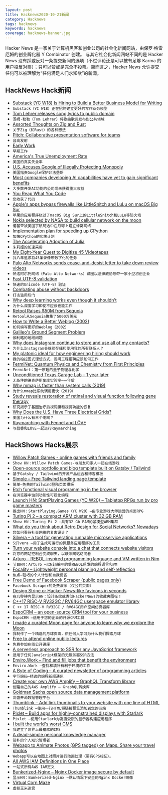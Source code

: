 ```yaml
---
layout: post
title: Hacknews2020-10-21新闻
category: Hacknews
tags: hacknews
keywords: hacknews
coverage: hacknews-banner.jpg
---
```


Hacker News 是一家关于计算机黑客和创业公司的社会化新闻网站，由保罗·格雷厄姆的创业孵化器 Y Combinator 创建。
与其它社会化新闻网站不同的是 Hacker News 没有踩或反对一条提交新闻的选项（不过评论还是可以被有足够 Karma 的用户投反对票）；只可以赞或是完全不投票。简而言之，Hacker News 允许提交任何可以被理解为“任何满足人们求知欲”的新闻。

## HackNews Hack新闻


- [Substack (YC W18) Is Hiring to Build a Better Business Model for Writing](https://substack.com/jobs)
- `Substack（YC W18）正在招聘建立更好的写作业务模型`
- [Tom Lehrer releases song lyrics to public domain](https://tomlehrersongs.com/)
- `汤姆·勒勒（Tom Lehrer）将歌曲歌词发布到公共领域`
- [Assorted Thoughts on Zig and Rust](https://scattered-thoughts.net/writing/assorted-thoughts-on-zig-and-rust/)
- `关于Zig（和Rust）的各种想法`
- [Pitch: Collaborative presentation software for teams](https://pitch.com/blog/pitch-launches)
- `音高发射`
- [Early Work](http://paulgraham.com/early.html)
- `早期工作`
- [America's True Unemployment Rate](https://www.axios.com/americas-true-unemployment-rate-6e34decb-c274-4feb-a4af-ffac8cf5840d.html)
- `美国的真实失业率`
- [U.S. Accuses Google of Illegally Protecting Monopoly](https://www.nytimes.com/2020/10/20/technology/google-antitrust.html)
- `美国指责Google保护非法垄断`
- [Most companies developing AI capabilities have yet to gain significant benefits](https://sloanreview.mit.edu/projects/expanding-ais-impact-with-organizational-learning)
- `大多数开发AI功能的公司尚未获得重大收益`
- [You Reap What You Code](https://ferd.ca/you-reap-what-you-code.html)
- `您收获了代码`
- [Apple's apps bypass firewalls like LittleSnitch and LuLu on macOS Big Sur](https://twitter.com/patrickwardle/status/1318465421796782082)
- `苹果的应用程序绕过了macOS Big Sur上的LittleSnitch和LuLu等防火墙`
- [Nokia selected by NASA to build cellular network on the moon](https://www.reuters.com/article/nokia-nasa-moon-idUSKBN2741JR)
- `诺基亚被美国宇航局选中在月球上建立蜂窝网络`
- [Implementation plan for speeding up CPython](https://github.com/markshannon/faster-cpython/blob/master/plan.md)
- `加快CPython的实施计划`
- [The Accelerating Adoption of Julia](https://lwn.net/SubscriberLink/834571/e8d7adc0d9b669bc/)
- `朱莉娅的加速采用`
- [My Eight-Year Quest to Digitize 45 Videotapes](https://mtlynch.io/digitizing-1/#)
- `我八年追求将45条录像带数字化的任务`
- [Palo Alto Networks sends cease-and-desist letter to take down review videos](https://orca.security/cybersecurity-community-transparency/)
- `帕洛阿尔托网络（Palo Alto Networks）试图以法律威胁恐吓一家小型初创企业`
- [Fast UTF-8 validation](https://lemire.me/blog/2020/10/20/ridiculously-fast-unicode-utf-8-validation/)
- `快速的Unicode（UTF-8）验证`
- [Combating abuse without backdoors](https://matrix.org/blog/2020/10/19/combating-abuse-in-matrix-without-backdoors)
- `打击滥用后门`
- [Why deep learning works even though it shouldn’t](https://moultano.wordpress.com/2020/10/18/why-deep-learning-works-even-though-it-shouldnt/)
- `为什么深度学习即使不应该也能工作`
- [Retool Raises $50M from Sequoia](https://retool.com/blog/retool-raises-50-million-led-by-sequoia/)
- `Retool从Sequoia筹集了5000万美元`
- [How to Write a Better Weblog (2002)](https://alistapart.com/article/writebetter/)
- `如何编写更好的Weblog（2002）`
- [Galileo's Ground Segment Problem](https://berthub.eu/articles/posts/galileos-ground-segment-problem/)
- `伽利略的地段问题`
- [Why does Instagram continue to store and use all of my contacts?](https://twitter.com/jontyusborne/status/1318630035780071424)
- `为什么Instagram会继续存储和使用我的所有联系人？`
- [My platonic ideal for how engineering hiring should work](http://blog.alinelerner.com/ive-been-an-engineer-and-a-recruiter-hiring-is-broken-heres-why-and-heres-what-it-should-be-like-instead/)
- `我的柏拉图式理想方式，说明工程招聘应该如何工作`
- [FermiNet: Quantum Physics and Chemistry from First Principles](https://deepmind.com/blog/article/FermiNet)
- `FermiNet：第一原理的量子物理与化学`
- [Unconditioned Texas Garage Lab – 1 year later](https://blog.networkprofile.org/unconditioned-garage-lab-1-year-later/)
- `无条件的德克萨斯车库实验室–一年后`
- [Why mmap is faster than system calls (2019)](https://medium.com/@sasha_f/why-mmap-is-faster-than-system-calls-24718e75ab37)
- `为什么mmap比系统调用更快（2019）`
- [Study reveals restoration of retinal and visual function following gene therapy](https://www.som.uci.edu/news_releases/Retinal-visual-function-restored-with-gene-therapy.asp)
- `研究揭示了基因治疗后视网膜和视觉功能的恢复`
- [Why Does the U.S. Have Three Electrical Grids?](https://spectrum.ieee.org/podcast/energy/renewables/why-does-the-us-have-three-electrical-grids)
- `美国为什么有三个电网？`
- [Raymarching with Fennel and LÖVE](https://andreyorst.gitlab.io/posts/2020-10-15-raymarching-with-fennel-and-love/)
- `与茴香和LÖVE一起进行Raymarching`


## HackShows Hacks展示

- [ Willow Patch Games - online games with friends and family](https://willowpatchgames.com/#about)
- `Show HN：Willow Patch Games-与朋友和家人一起在线游戏`
- [ Open-source portfolio and blog template built on Gatsby / Tailwind](https://github.com/RyanFitzgerald/devfolio)
- `基于Gatsby / Tailwind的开源产品组合和博客模板`
- [ Simple – Free Tailwind landing page template](https://github.com/cruip/tailwind-landing-page-template)
- `简单–免费的Tailwind登陆页面模板`
- [ Etch functional visual programming in the browser](https://letset.ch/)
- `在浏览器中蚀刻功能性可视化编程`
- [Launch HN: StartPlaying.Games (YC W20) – Tabletop RPGs run by pro game masters](https://startplaying.games/)
- `推出HN：StartPlaying.Games（YC W20）–由专业游戏大师运营的桌面RPG`
- [ Turing Pi 2 – a compact ARM cluster with 32 GB RAM](https://turingpi.com/turing-pi-2/)
- `Show HN：Turing Pi 2 –具有32 Gb RAM的紧凑型ARM集群`
- [ What do you think about Retro Design for Social Networks? Nowadays](http://unblnd.com)
- `您如何看待社交网络的复古设计？`
- [ Silvera – a tool for generating runnable microservice applications](https://gitlab.com/alensuljkanovic/silvera)
- `Silvera –用于生成可运行的微服务应用程序的工具`
- [ Turn your website console into a chat that connects website visitors](https://www.consolechat.io)
- `将您的网站控制台变成聊天，以联系网站访问者`
- [ Arturo – REBOL-inspired programming language and VM written in Nim](https://github.com/arturo-lang)
- `节目HN：Arturo –以Nim编写的受REBOL启发的编程语言和VM`
- [ Focality – Lightweight personal planning and self-reflection](https://www.focalityapp.com/en/)
- `焦点–轻巧的个人计划和自我反省`
- [ Free Demo of Facebook Scraper (public pages only)](https://facebookscraper.net/)
- `Facebook Scraper的免费演示（仅公共页面）`
- [ Design Stripe or Hacker News-like favicons in seconds](https://formito.com/tools/favicon)
- `在几秒钟内显示HN：设计条纹或类似HackerNews的收藏夹图标！`
- [ C++17 RISC-V RV32GC / RV64GC userspace emulator library](https://github.com/fwsGonzo/libriscv)
- `C ++ 17 RISC-V RV32GC / RV64GC用户空间仿真器库`
- [ EspoCRM – an open-source CRM tool for your business](https://github.com/espocrm/espocrm)
- `EspoCRM –适用于您的企业的开源CRM工具`
- [ I made a curated Moon page for anyone to learn why we explore the Moon](https://jatan.space/the-moon/)
- `我制作了一个精选的月球页面，供任何人学习为什么我们探索月球`
- [ Free to attend online public lectures](https://lectures.london/)
- `免费参加在线公开讲座`
- [ A serverless approach to SSR for any JavaScript framework](https://www.spirit.fish)
- `适用于任何JavaScript框架的无服务器SSR方法`
- [ Enviro.Work – Find and fill jobs that benefit the environment](http://enviro.work)
- `Enviro.Work –查找和填补有利于环境的工作`
- [ A Byte of Coding – A curated newsletter of programming articles](https://abyteofcoding.com/)
- `字节编码–精选的编程新闻通讯`
- [ Create your own AWS Amplify – GraphQL Transform library](https://github.com/graphql-editor/transform-graphql)
- `创建自己的AWS Amplify – GraphQL转换库`
- [ Goldman Sachs open source data management platform](https://github.com/finos/legend)
- `高盛开源数据管理平台`
- [ Thumblink – Add link thumbnails to your website with one line of HTML](https://thumblink.com/?hn)
- `Thumblink –使用一行HTML将链接预览添加到您的网站`
- [ Pixlet – Build apps for highly-constrained displays with Starlark](https://github.com/tidbyt/pixlet)
- `Pixlet –使用Starlark为高度受限的显示器构建应用程序`
- [ I built the world's worst CMS](https://wgx.github.io/anypage/editor)
- `我建立了世界上最糟糕的CMS`
- [ A dead-simple personal knowledge manager](https://rekowl.com/)
- `简朴的个人知识管理者`
- [ Webapp to Animate Photos (GPS tagged) on Maps. Share your travel photos](https://mapipedia.com/photo_upload)
- `Webapp可以在地图上对照片进行动画处理（带有GPS标记）。`
- [ All AWS IAM Definitions in One Place](https://aws.dendron.so)
- `一站式所有AWS IAM定义`
- [ Bunkerized-Nginx – Nginx Docker image secure by default](https://github.com/bunkerity/bunkerized-nginx)
- `显示HN：Bunkerized-Nginx –默认情况下安全的Nginx Docker映像`
- [ Virtual Corn Maze](http://noisyowl.com/corn/)
- `虚拟玉米迷宫`

